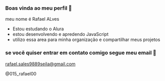 ### Boas vinda ao meu perfil 🖤

meu nome é Rafael ALves

- Estou estudando o Alura
- estou desenvolvendo e apredendo JavaScript
- utilizo essa area para minha organização e compartilhar meus projetos

### se vocẽ quiser entrar em contato comigo segue meu email 📧

rafael.sales9889seila@gmail.com

@015_rafael00
